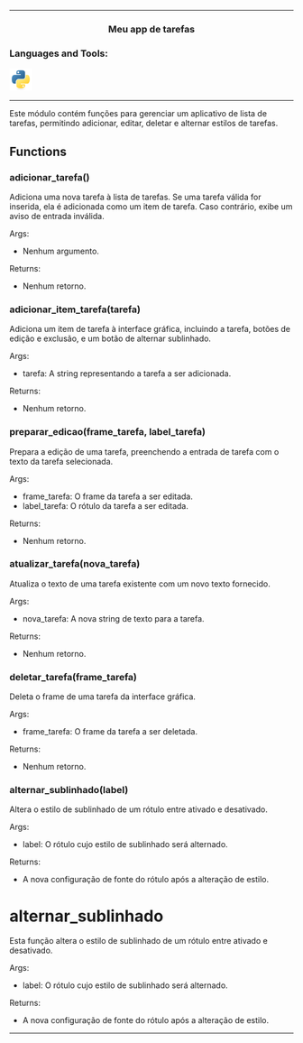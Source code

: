 
----------------------------------------------------------------------------------------------------------------------------------------------

<h3 align="center">Meu app de tarefas</h3> 

<h3 align="left">Languages and Tools:</h3>
<p align="left"> <a href="https://www.python.org" target="_blank" rel="noreferrer"> <img src="https://raw.githubusercontent.com/devicons/devicon/master/icons/python/python-original.svg" alt="python" width="40" height="40"/> </a> </p>


----------------------------------------------------------------------------------------------------------------------------------------------

Este módulo contém funções para gerenciar um aplicativo de lista de tarefas, permitindo adicionar, editar, deletar e alternar estilos de tarefas.

## Functions

### adicionar_tarefa()

Adiciona uma nova tarefa à lista de tarefas. Se uma tarefa válida for inserida, ela é adicionada como um item de tarefa. Caso contrário, exibe um aviso de entrada inválida.

Args:
* Nenhum argumento.

Returns:
* Nenhum retorno.

### adicionar_item_tarefa(tarefa)

Adiciona um item de tarefa à interface gráfica, incluindo a tarefa, botões de edição e exclusão, e um botão de alternar sublinhado.

Args:
* tarefa: A string representando a tarefa a ser adicionada.

Returns:
* Nenhum retorno.

### preparar_edicao(frame_tarefa, label_tarefa)

Prepara a edição de uma tarefa, preenchendo a entrada de tarefa com o texto da tarefa selecionada.

Args:
* frame_tarefa: O frame da tarefa a ser editada.
* label_tarefa: O rótulo da tarefa a ser editada.

Returns:
* Nenhum retorno.

### atualizar_tarefa(nova_tarefa)

Atualiza o texto de uma tarefa existente com um novo texto fornecido.

Args:
- nova_tarefa: A nova string de texto para a tarefa.

Returns:
* Nenhum retorno.

### deletar_tarefa(frame_tarefa)

Deleta o frame de uma tarefa da interface gráfica.

Args:
* frame_tarefa: O frame da tarefa a ser deletada.

Returns:
* Nenhum retorno.

### alternar_sublinhado(label)

Altera o estilo de sublinhado de um rótulo entre ativado e desativado.

Args:
* label: O rótulo cujo estilo de sublinhado será alternado.

Returns:
* A nova configuração de fonte do rótulo após a alteração de estilo.


# alternar_sublinhado

Esta função altera o estilo de sublinhado de um rótulo entre ativado e desativado.

Args:
* label: O rótulo cujo estilo de sublinhado será alternado.

Returns:
* A nova configuração de fonte do rótulo após a alteração de estilo.
----------------------------------------------------------------------------------------------------------------------------------------------
